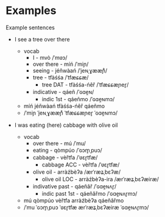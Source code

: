 # Examples

Example sentences

- I see a tree over there
  - vocab
    - I - mvò /ˈmʋɔ/
    - over there - míń /ˈmiɲ/
    - seeing - jéñwàań /ˈjeɴˌɣææɲ̊/
    - tree - tfàśśa /ˈtfæɕɕæ/
      - tree DAT - tfàśśa-ńêř /ˈtfæɕɕæɲer̥/
    - indicative - qáeñ /ˈɢɑe̯ɴ/
      - indic 1st - qáeñmo /ˈɢɑe̯ɴmɔ/
  - míń jéñwàań tfàśśa-ńêř qáeñmo
  - /ˈmiɲ ˈjeɴˌɣææɲ̊ ˈtfæɕɕæɲer̥ ˈɢɑe̯ɴmɔ/

- I was eating (here) cabbage with olive oil
  - vocab
    - over there - mú /ˈmu/
    - eating - qòmpúo /ˈɢɔm̥ˌpuɔ/
    - cabbage - vèřtfa /ˈʋɛr̥tfæ/
      - cabbage ACC - vèřtfa /ˈʋɛr̥tfæ/
    - olive oil - arràźbèʔa /ærˈræʑˌbɛʔæ/
      - olive oil LOC - arràźbèʔa-ira /ærˈræʑˌbɛʔæiræ/
    - indivative past - qáeñâř /ˈɢɑe̯ɴʌr̥/
      - indic past 1st - qáeñâřmo /ˈɢɑe̯ɴʌr̥mɔ/
  - mú qòmpúo vèřtfa arràźbèʔa qáeñâřmo
  - /ˈmu ˈɢɔm̥ˌpuɔ ˈʋɛr̥tfæ ærˈræʑˌbɛʔæiræ ˈɢɑe̯ɴʌr̥mɔ/
